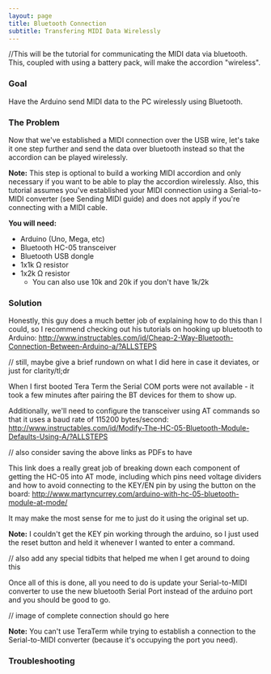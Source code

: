 ```yaml
---
layout: page
title: Bluetooth Connection
subtitle: Transfering MIDI Data Wirelessly
---
```


//This will be the tutorial for communicating the MIDI data via bluetooth.  This, coupled with using a battery pack, will make the accordion "wireless".

### Goal

Have the Arduino send MIDI data to the PC wirelessly using Bluetooth.

### The Problem

Now that we've established a MIDI connection over the USB wire, let's take it one step further and send the data over bluetooth instead so that the accordion can be played wirelessly.

**Note:** This step is optional to build a working MIDI accordion and only necessary if you want to be able to play the accordion wirelessly.  Also, this tutorial assumes you've established your MIDI connection using a Serial-to-MIDI converter (see Sending MIDI guide) and does not apply if you're connecting with a MIDI cable.

**You will need:**

- Arduino (Uno, Mega, etc)
- Bluetooth HC-05 transceiver
- Bluetooth USB dongle
- 1x1k Ω resistor
- 1x2k Ω resistor
    - You can also use 10k and 20k if you don't have 1k/2k

### Solution

Honestly, this guy does a much better job of explaining how to do this than I could, so I recommend checking out his tutorials on hooking up bluetooth to Arduino: 
http://www.instructables.com/id/Cheap-2-Way-Bluetooth-Connection-Between-Arduino-a/?ALLSTEPS

// still, maybe give a brief rundown on what I did here in case it deviates, or just for clarity/tl;dr

When I first booted Tera Term the Serial COM ports were not available - it took a few minutes after pairing the BT devices for them to show up.

Additionally, we'll need to configure the transceiver using AT commands so that it uses a baud rate of 115200 bytes/second:
http://www.instructables.com/id/Modify-The-HC-05-Bluetooth-Module-Defaults-Using-A/?ALLSTEPS

// also consider saving the above links as PDFs to have

This link does a really great job of breaking down each component of getting the HC-05 into AT mode, including which pins need voltage dividers and how to avoid connecting to the KEY/EN pin by using the button on the board:
http://www.martyncurrey.com/arduino-with-hc-05-bluetooth-module-at-mode/ 

It may make the most sense for me to just do it using the original set up.

**Note:** I couldn't get the KEY pin working through the arduino, so I just used the reset button and held it whenever I wanted to enter a command.

// also add any special tidbits that helped me when I get around to doing this

Once all of this is done, all you need to do is update your Serial-to-MIDI converter to use the new bluetooth Serial Port instead of the arduino port and you should be good to go.

// image of complete connection should go here

**Note:** You can't use TeraTerm while trying to establish a connection to the Serial-to-MIDI converter (because it's occupying the port you need).

### Troubleshooting


